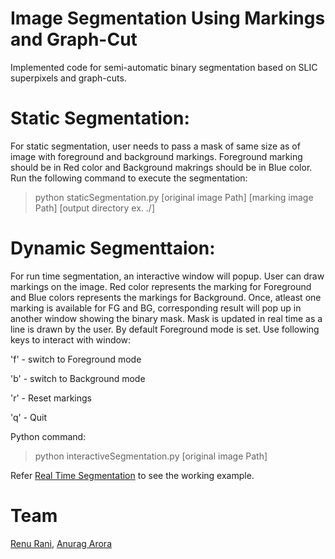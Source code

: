 # Image Segmentation Using Markings and Graph-Cut

Implemented code for semi-automatic binary segmentation based on SLIC superpixels and graph-cuts. 

# Static Segmentation:

For static segmentation, user needs to pass a mask of same size as of image with foreground and background markings. Foreground marking should be in Red color and Background makrings should be in Blue color. Run the following command to execute the segmentation:

> python staticSegmentation.py [original image Path] [marking image Path] [output directory ex. ./]

# Dynamic Segmenttaion:

For run time segmentation, an interactive window will popup. User can draw markings on the image. Red color represents the marking for Foreground and Blue colors represents the markings for Background. Once, atleast one marking is available for FG and BG, corresponding result will pop up in another window showing the binary mask. Mask is updated in real time as a line is drawn by the user.
By default Foreground mode is set. Use following keys to interact with window:

'f' - switch to Foreground mode

'b' - switch to Background mode

'r' - Reset markings

'q' - Quit

Python command:

> python interactiveSegmentation.py  [original image Path]

Refer [Real Time Segmentation](https://github.com/techiepanda/Image-segmentation-using-SLIC-superpixels-and-graph-cuts/blob/master/Real%20Time%20Segmentation.mov) to see the working example.

# Team
[Renu Rani](https://github.com/techiepanda), [Anurag Arora](https://github.com/geekyspartan)
